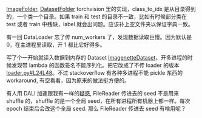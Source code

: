 [ImageFolder](https://pytorch.org/docs/stable/_modules/torchvision/datasets/folder.html#ImageFolder), [DatasetFolder](https://pytorch.org/docs/stable/_modules/torchvision/datasets/folder.html#DatasetFolder) torchvision 里的实现，class_to_idx 是从目录得到的，一个类一个目录。如果 train 和 test 的目录不一致，比如有时候部分类在 test 或者 train 中残缺，label 就会出问题。应该补上空文件夹以保证字典一致。

有一回 DataLoader 忘了传 num_workers 了，发现数据读取巨慢。因为默认是 0，在主进程里读取，开 1 都比它好得多。

写了个一开始就读入数据到内存的 Dataset [ImagenetteDataset](https://github.com/triomino/ModelParallel/blob/8a020696c14201b441f5b6c930945e8aa599a10e/pytorch/ResNet50/data/loader.py#L16L27)，开多进程的时候发现带 lambda 的函数签名不能序列化。把它改成了不传 loader 的版本 [loader.py#L24L48](https://github.com/triomino/ModelParallel/blob/c536d0706c9ea2ce352b3caf2d78190bc68d6248/pytorch/ResNet50/data/loader.py#L24L48)。不过 stackoverflow 有各种多进程不能 pickle 东西的 workaround, 有空看看，因为原来的做法挺方便的。

有人用 DALI 加速跟我有一样的[疑惑](https://github.com/NVIDIA/DALI/issues/1774), FileReader 传进去的 seed 不是用来 shuffle 的，shuffle 的是一个全局 seed，在所有进程所有机器上都一样。每次 epoch 结束后会改这个全局 seed. 那么 FileReader 传进去 seed 有啥用呢？